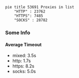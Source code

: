 
```mermaid
pie title 53691 Proxies in list
    "HTTP" : 23762
    "HTTPS": 7485
    "SOCKS" : 28782
```

### Some Info
#### Average Timeout

- mixed: 3.5s
- http: 1.7s
- https: 8.2s
- socks: 5.0s